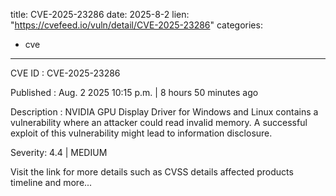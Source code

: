  
title: CVE-2025-23286
date: 2025-8-2
lien: "https://cvefeed.io/vuln/detail/CVE-2025-23286"
categories:
  - cve
---

CVE ID : CVE-2025-23286

Published :  Aug. 2
2025
10:15 p.m. | 8 hours
50 minutes ago

Description : NVIDIA GPU Display Driver for Windows and Linux contains a vulnerability where an attacker could read invalid memory. A successful exploit of this vulnerability might lead to information disclosure.

Severity: 4.4 | MEDIUM

Visit the link for more details
such as CVSS details
affected products
timeline
and more...
